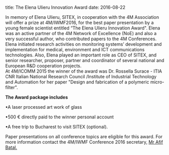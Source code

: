title:  The Elena Ulieru Innovation Award
date: 2016-08-22  

In memory of Elena Ulieru, SITEX, in cooperation with the 4M Association will offer a prize at 4M/IWMF2016, for the best paper presentation by a young female scientist entitled “The Elena Ulieru Innovation Award". Elena was an active partner of the 4M Network of Excellence (NoE) and also a very successful author, who contributed papers to the 4M Conferences. Elena initiated research activities on monitoring systems’ development and implementation for medical, environment and ICT communications technologies. Also, Elena played an important role as CEO of  SITEX, and senior researcher, proposer, partner and coordinator of several national and European R&D cooperation projects.  
At 4M/ICOMM 2015 the winner of the award was Dr. Rossella Surace - ITIA CNR Italian National Research Council /Institute of Industrial Technology and Automation for her paper "Design and fabrication of a polymeric micro-filter".

**The Award package includes**

•A laser processed art work of glass 

•500 € directly paid to the winner personal account

•A free trip to Bucharest to visit SITEX (optional).

Paper presentations on all conference topics are eligible for this award. 
For more information contact the 4M/IWMF Conference 2016 secretary, <a href="mailto:a.batal@bham.ac.uk"> Mr Afif Batal. </strong></a>